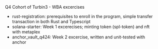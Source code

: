 Q4 Cohort of Turbin3 - WBA excercises
- rust-registration: prerequisites to enroll in the program, simple transfer transaction in both Rust and Typescript
- solana-starter: Week 1 excerecises; minting token (spl-token) and nft with metaplex
- anchor_vault_q424: Week 2 excercise, written and unit-tested with anchor 
